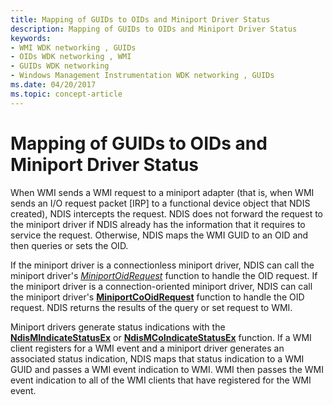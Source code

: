 ```yaml
---
title: Mapping of GUIDs to OIDs and Miniport Driver Status
description: Mapping of GUIDs to OIDs and Miniport Driver Status
keywords:
- WMI WDK networking , GUIDs
- OIDs WDK networking , WMI
- GUIDs WDK networking
- Windows Management Instrumentation WDK networking , GUIDs
ms.date: 04/20/2017
ms.topic: concept-article
---
```


# Mapping of GUIDs to OIDs and Miniport Driver Status





When WMI sends a WMI request to a miniport adapter (that is, when WMI sends an I/O request packet \[IRP\] to a functional device object that NDIS created), NDIS intercepts the request. NDIS does not forward the request to the miniport driver if NDIS already has the information that it requires to service the request. Otherwise, NDIS maps the WMI GUID to an OID and then queries or sets the OID.

If the miniport driver is a connectionless miniport driver, NDIS can call the miniport driver's [*MiniportOidRequest*](/windows-hardware/drivers/ddi/ndis/nc-ndis-miniport_oid_request) function to handle the OID request. If the miniport driver is a connection-oriented miniport driver, NDIS can call the miniport driver's [**MiniportCoOidRequest**](/windows-hardware/drivers/ddi/ndis/nc-ndis-miniport_co_oid_request) function to handle the OID request. NDIS returns the results of the query or set request to WMI.

Miniport drivers generate status indications with the [**NdisMIndicateStatusEx**](/windows-hardware/drivers/ddi/ndis/nf-ndis-ndismindicatestatusex) or [**NdisMCoIndicateStatusEx**](/windows-hardware/drivers/ddi/ndis/nf-ndis-ndismcoindicatestatusex) function. If a WMI client registers for a WMI event and a miniport driver generates an associated status indication, NDIS maps that status indication to a WMI GUID and passes a WMI event indication to WMI. WMI then passes the WMI event indication to all of the WMI clients that have registered for the WMI event.

 

